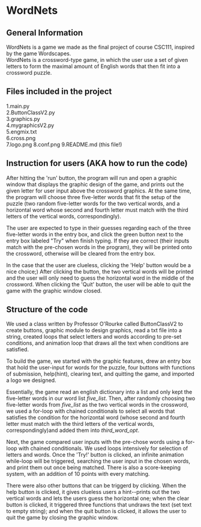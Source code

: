

# WordNets


## General Information
WordNets is a game we made as the final project of course CSC111, inspired by the game Wordscapes.  
WordNets is a crossword-type game, in which the user use a set of given letters to form the maximal amount of English words that then fit into a crossword puzzle. 


## Files included in the project
1.main.py  
2.ButtonClassV2.py  
3.graphics.py  
4.mygraphicsV2.py  
5.engmix.txt  
6.cross.png  
7.logo.png
8.conf.png
9.README.md (this file!)


## Instruction for users (AKA how to run the code)
After hitting the 'run' button, the program will run and open a graphic window that displays the graphic design of the game, and prints out the given letter for user input above the crossword graphics. At the same time, the program will choose three five-letter words that fit the setup of the puzzle (two random five-letter words for the two vertical words, and a horizontal word whose second and fourth letter must match with the third letters of the vertical words, correspondingly).  

The user are expected to type in their guesses regarding each of the three five-letter words in the entry box, and click the green button next to the entry box labeled "Try" when finish typing. If they are correct (their inputs match with the pre-chosen words in the program), they will be printed onto the crossword, otherwise will be cleared from the entry box.  

In the case that the user are clueless, clicking the 'Help' button would be a nice choice;) After clicking the button, the two vertical words will be printed and the user will only need to guess the horizontal word in the middle of the crossword. When clicking the 'Quit' button, the user will be able to quit the game with the graphic window closed.
 

## Structure of the code

We used a class written by Professor O'Rourke called ButtonClassV2 to create buttons, graphic module to design graphics, read a txt file into a string, created loops that select letters and words according to pre-set conditions, and animation loop that draws all the text when conditions are satisfied. 

To build the game, we started with the graphic features, drew an entry box that hold the user-input for words for the puzzle, four buttons with functions of submission, help(hint), clearing text, and quitting the game, and imported a logo we designed.

Essentially, the game read an english dictionary into a list and only kept the five-letter words in our word list *five_list*. Then, after randomly choosing two five-letter words from *five_list* as the two vertical words in the crossword, we used a for-loop with chained conditionals to select all words that satisfies the condition for the horizontal word (whose second and fourth letter must match with the third letters of the vertical words, correspondingly)and added them into *third_word_opt*.   

Next, the game compared user inputs with the pre-chose words using a for-loop with chained conditionals. We used loops intensively for selection of letters and words. Once the 'Try!' button is clicked, an infinite animation while-loop will be triggered, searching the user input in the chosen words, and print them out once being matched. There is also a score-keeping system, with an addition of 10 points with every matching.  

There were also other buttons that can be triggerd by clicking. When the help button is clicked, it gives clueless users a hint--prints out the two vertical words and lets the users guess the horizontal one; when the clear button is clicked, it triggered three functions that undraws the text (set text to empty string); and when the quit button is clicked, it allows the user to quit the game by closing the graphic window.
